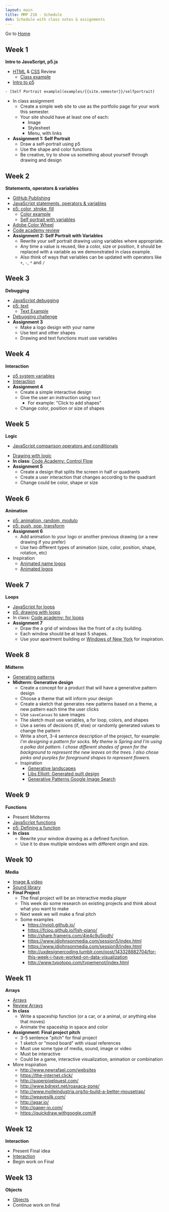 ```yaml
---
layout: main
title: MMP 210 - Schedule
dek: Schedule with class notes & assignments
---
```


Go to [Home](index.html)

## Week 1
**Intro to JavaScript, p5.js**

- [HTML](notes/html) & [CSS](notes/css) Review
	- [Class example](examples/{{site.semester}}/review/)
- [Intro to p5](notes/p5)
<!-- address comments -->
	- [Self Portrait example](examples/{{site.semester}}/selfportrait)
- In class assignment
	- Create a simple web site to use as the portfolio page for your work this semester.
	- Your site should have at least one of each:
		- Image
		- Stylesheet
		- Menu, with links
- **Assignment 1: Self Portrait**
	- Draw a self-portrait using p5
	- Use the shape and color functions
	- Be creative, try to show us something about yourself through drawing and design

<!-- 
 html + github?  css seems pointless

 -->

## Week 2
**Statements, operators & variables**

- [GitHub Publishing](notes/github)
- [JavaScript statements, operators & variables](notes/variables)
- [p5: color, stroke, fill](notes/color)
	- [Color example](examples/{{site.semester}}/color/)
	- [Self portrait with variables](examples/{{site.semester}}/selfportrait_var/)
- [Adobe Color Wheel](https://color.adobe.com/create/color-wheel/)
- [Code academy review](http://www.codecademy.com/courses/getting-started-v2)
- **Assignment 2: Self Portrait with Variables**
	- Rewrite your self portrait drawing using variables where appropriate.
	- Any time a value is reused, like a color, size or position, it should be replaced with a variable as we demonstrated in class example.
	- Also think of ways that variables can be updated with operators like `+`, `-`, `*` and `/`

<!-- 
better assignments using color and variables
- make a color scheme with variables
- add colors to self portrait with variables
- replace hardcoded number in self portrait with variables
- 

 -->

## Week 3
**Debugging**
- [JavaScript debugging](week3/)
- [p5: text](week3/p5.html)
	- [Text Example](https://owenbmcc.github.io/classwork210/text/)
- [Debugging challenge](week3/debug.zip)
- **Assignment 3**
	- Make a logo design with your name
	- Use text and other shapes
	- Drawing and text functions must use variables


## Week 4
**Interaction**
- [p5 system variables](week4/p5.html)
- [Interaction](week4/)
- **Assignment 4**
	- Create a simple interactive design
	- Give the user an instruction using `text`
		- For example: "Click to add shapes"
	- Change color, position or size of shapes


## Week 5
**Logic**
- [JavaScript comparison operators and conditionals](week5/js-logic.html)
<!-- dealing with compound conditionals??? -->
- [Drawing with logic](week5/p5-logic.html)
- **In class**: [Code Academy: Control Flow](https://www.codecademy.com/courses/learn-javascript-control-flow/lessons/control-flow/exercises/control-flow-intro)
- **Assignment 5**
	- Create a design that splits the screen in half or quadrants
	- Create a user interaction that changes according to the quadrant
	- Change could be color, shape or size

## Week 6
**Animation**
- [p5: animation, random, modulo](week6/animation.html)
- [p5: push, pop, transform](week6/transform.html)
- **Assignment 6**
	- Add animation to your logo or another previous drawing (or a new drawing if you prefer)
	- Use two different types of animation (size, color, position, shape, rotation, etc)
- Inspiration
	- [Animated name logos](http://www.flamingtext.com/Animated-Logos)
	- [Animated logos](http://www.howdesign.com/featured/animated-logos/)



## Week 7
**Loops**
- [JavaScript for loops](week7/js-loops.html)
- [p5: drawing with loops](week7/p5-loops.html)
- In class: [Code academy: for loops](https://www.codecademy.com/courses/javascript-beginner-en-NhsaT/0/1)
- **Assignment 7**
	- Draw the a grid of windows like the front of a city building.  
	- Each window should be at least 5 shapes.  
	- Use your apartment building or [Windows of New York](http://windowsofnewyork.com/) for inspiration.

## Week 8
**Midterm**
- [Generating patterns](week8/index.html)
- **Midterm: Generative design**
	- Create a concept for a product that will have a generative pattern design
	- Choose a theme that will inform your design
	- Create a sketch that generates new patterns based on a theme, a new pattern each time the user clicks
	- Use `saveCanvas` to save images
	- The sketch must use variables, a for loop, colors, and shapes
	- Use a series of decisions (if, else) or randomly generated values to change the pattern
	- Write a short, 3-4 sentence description of the project, for example: *I'm designing a pattern for socks.  My theme is Spring and I'm using a polka dot pattern.  I chose different shades of green for the background to represent  the new leaves on the trees.  I also chose pinks and purples for foreground shapes to represent flowers.*
	- Inspiration
		- [Generative landscapes](https://generativelandscapes.wordpress.com/2014/08/15/complex-pattern-from-simple-arcs-example-3-6/)
		- [Libs Elliott: Generated quilt design](http://themakersnation.com/maker-spotlight-libs-elliott/)
		- [Generative Patterns Google Image Search](https://www.google.com/search?q=generative+patterns&source=lnms&tbm=isch&sa=X&ved=0ahUKEwiA-OPl3fbWAhWD6iYKHTihD7EQ_AUICigB&biw=1897&bih=984#imgrc=_)



## Week 9
**Functions**
- Present Midterms
- [JavaScript functions](week9/js-functions.html)
- [p5: Defining a function](week9/p5-functions.html)
- **In class**
	- Rewrite your window drawing as a defined function.
	- Use it to draw multiple windows with different origin and size.

## Week 10
**Media**
- [Image & video](week10/media.html)
- [Sound library](week10/sound.html)
- **Final Project**
	- The final project will be an interactive media player
	- This week do some research on existing projects and think about what you want to make
	- Next week we will make a final pitch
	- Some examples
		- <https://nvioli.github.io/>
		- <https://fcjou.github.io/fish-piano/>
		- <http://share.framerjs.com/4ie4c9u5jodh/>
		- <https://www.jdjohnsonmedia.com/session5/index.html>
		- <https://www.jdjohnsonmedia.com/session9/index.html>
		- <http://uxdesignercoding.tumblr.com/post/143328882704/for-this-week-i-have-worked-on-data-visualization>
		- <http://www.typotopo.com/typemenot/index.html>

## Week 11
**Arrays**
- [Arrays](week11/)
- [Review Arrays](https://www.khanacademy.org/computing/computer-programming/programming/arrays/p/intro-to-arrays)
- **In class**
	- Write a spaceship function (or a car, or a animal, or anything else that moves)
	- Animate the spaceship in space and color
- **Assignment: Final project pitch**
	- 3-5 sentence "pitch" for final project
	- 1 sketch or "mood board" with visual references
	- Must use some type of media, sound, image or video
	- Must be interactive
	- Could be a game, interactive visualization, animation or combination
- More inspiration
	- <http://www.newrafael.com/websites>
	- <https://the-internet.click/>
	- <http://superpixelquest.com/>
	- <http://www.bdnext.net/roaxaca-zone/>
	- <http://www.molleindustria.org/to-build-a-better-mousetrap/>
	- <http://weavesilk.com/>
	- <http://agar.io/>
	- <http://paper-io.com/>
	- <https://quickdraw.withgoogle.com/#>

## Week 12
**Interaction**
- Present Final idea
- [Interaction](week12/interaction.html)
- Begin work on Final

## Week 13
**Objects**
- [Objects](week13/objects.html)
- Continue work on final

<!-- 
## Week 10
- Midterm Presentatio
- [Interaction](week9/)
- [DOM Library](week9/dom.html)  
- [Beyond the canvas (DOM Tutorial)](https://github.com/processing/p5.js/wiki/Beyond-the-canvas)

## Week 13
**Objects**
- [JavaScript Objects](week12/)
- Final Project workshop
-->


